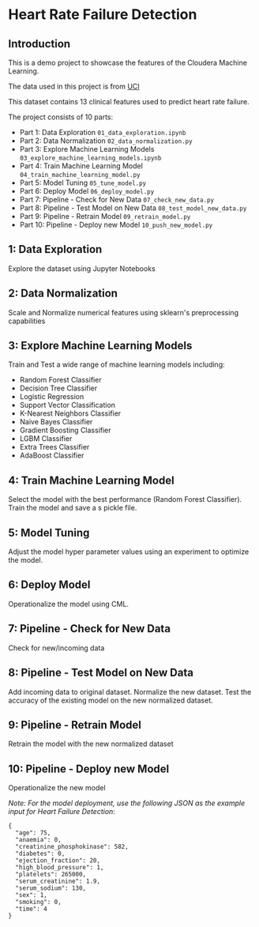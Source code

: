 # Heart Rate Failure Detection


## Introduction

This is a demo project to showcase the features of the Cloudera Machine Learning.

The data used in this project is from [UCI](https://archive.ics.uci.edu/ml/datasets/Heart+failure+clinical+records)

This dataset contains 13 clinical features used to predict heart rate failure.

The project consists of 10 parts:
* Part 1:  Data Exploration                    `01_data_exploration.ipynb` 
* Part 2:  Data Normalization                  `02_data_normalization.py`
* Part 3:  Explore Machine Learning Models     `03_explore_machine_learning_models.ipynb`
* Part 4:  Train Machine Learning Model        `04_train_machine_learning_model.py`
* Part 5:  Model Tuning                        `05_tune_model.py`
* Part 6:  Deploy Model                        `06_deploy_model.py`
* Part 7:  Pipeline - Check for New Data       `07_check_new_data.py`
* Part 8:  Pipeline - Test Model on New Data   `08_test_model_new_data.py`
* Part 9:  Pipeline - Retrain Model            `09_retrain_model.py`
* Part 10: Pipeline - Deploy new Model         `10_push_new_model.py`


## 1: Data Exploration
Explore the dataset using Jupyter Notebooks

## 2: Data Normalization
Scale and Normalize numerical  features using sklearn's preprocessing capabilities

## 3: Explore Machine Learning Models
Train and Test a wide range of machine learning models including:
* Random Forest Classifier
* Decision Tree Classifier
* Logistic Regression
* Support Vector Classification
* K-Nearest Neighbors Classifier
* Naive Bayes Classifier
* Gradient Boosting Classifier
* LGBM Classifier
* Extra Trees Classifier
* AdaBoost Classifier

## 4: Train Machine Learning Model
Select the model with the best performance (Random Forest Classifier). Train the model and save a s pickle file.

## 5: Model Tuning
Adjust the model hyper parameter values using an experiment to optimize  the model.

## 6: Deploy Model
Operationalize the model using CML.

## 7: Pipeline - Check for New Data
Check for new/incoming data

## 8: Pipeline - Test Model on New Data
Add incoming data to original dataset. Normalize the new dataset. Test the accuracy of the existing model on the new normalized dataset.

## 9: Pipeline - Retrain Model
Retrain the model with the new normalized dataset

## 10: Pipeline - Deploy new Model
Operationalize the new model


_Note: For the model deployment, use the following JSON as the example input for Heart Failure Detection:_

```
{
  "age": 75,
  "anaemia": 0,
  "creatinine_phosphokinase": 582,
  "diabetes": 0,
  "ejection_fraction": 20,
  "high_blood_pressure": 1,
  "platelets": 265000,
  "serum_creatinine": 1.9,
  "serum_sodium": 130,
  "sex": 1,
  "smoking": 0,
  "time": 4
}
```
